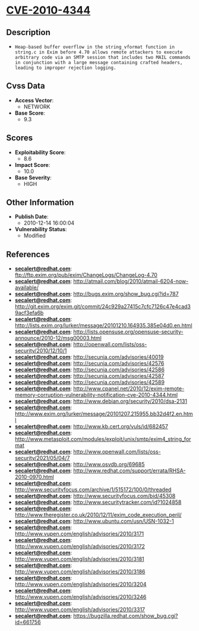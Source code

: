 
# [CVE-2010-4344](ftp://ftp.exim.org/pub/exim/ChangeLogs/ChangeLog-4.70)

## Description

- `Heap-based buffer overflow in the string_vformat function in string.c in Exim before 4.70 allows remote attackers to execute arbitrary code via an SMTP session that includes two MAIL commands in conjunction with a large message containing crafted headers, leading to improper rejection logging.`

## Cvss Data

- **Access Vector**:
  - NETWORK
- **Base Score**:
  - 9.3

## Scores

- **Exploitability Score**:
  - 8.6
- **Impact Score**:
  - 10.0
- **Base Severity**:
  - HIGH

## Other Information

- **Publish Date**:
  - 2010-12-14 16:00:04
- **Vulnerability Status**:
  - Modified

## References

- **secalert@redhat.com**: ftp://ftp.exim.org/pub/exim/ChangeLogs/ChangeLog-4.70
- **secalert@redhat.com**: http://atmail.com/blog/2010/atmail-6204-now-available/
- **secalert@redhat.com**: http://bugs.exim.org/show_bug.cgi?id=787
- **secalert@redhat.com**: http://git.exim.org/exim.git/commit/24c929a27415c7cfc7126c47e4cad39acf3efa6b
- **secalert@redhat.com**: http://lists.exim.org/lurker/message/20101210.164935.385e04d0.en.html
- **secalert@redhat.com**: http://lists.opensuse.org/opensuse-security-announce/2010-12/msg00003.html
- **secalert@redhat.com**: http://openwall.com/lists/oss-security/2010/12/10/1
- **secalert@redhat.com**: http://secunia.com/advisories/40019
- **secalert@redhat.com**: http://secunia.com/advisories/42576
- **secalert@redhat.com**: http://secunia.com/advisories/42586
- **secalert@redhat.com**: http://secunia.com/advisories/42587
- **secalert@redhat.com**: http://secunia.com/advisories/42589
- **secalert@redhat.com**: http://www.cpanel.net/2010/12/exim-remote-memory-corruption-vulnerability-notification-cve-2010-4344.html
- **secalert@redhat.com**: http://www.debian.org/security/2010/dsa-2131
- **secalert@redhat.com**: http://www.exim.org/lurker/message/20101207.215955.bb32d4f2.en.html
- **secalert@redhat.com**: http://www.kb.cert.org/vuls/id/682457
- **secalert@redhat.com**: http://www.metasploit.com/modules/exploit/unix/smtp/exim4_string_format
- **secalert@redhat.com**: http://www.openwall.com/lists/oss-security/2021/05/04/7
- **secalert@redhat.com**: http://www.osvdb.org/69685
- **secalert@redhat.com**: http://www.redhat.com/support/errata/RHSA-2010-0970.html
- **secalert@redhat.com**: http://www.securityfocus.com/archive/1/515172/100/0/threaded
- **secalert@redhat.com**: http://www.securityfocus.com/bid/45308
- **secalert@redhat.com**: http://www.securitytracker.com/id?1024858
- **secalert@redhat.com**: http://www.theregister.co.uk/2010/12/11/exim_code_execution_peril/
- **secalert@redhat.com**: http://www.ubuntu.com/usn/USN-1032-1
- **secalert@redhat.com**: http://www.vupen.com/english/advisories/2010/3171
- **secalert@redhat.com**: http://www.vupen.com/english/advisories/2010/3172
- **secalert@redhat.com**: http://www.vupen.com/english/advisories/2010/3181
- **secalert@redhat.com**: http://www.vupen.com/english/advisories/2010/3186
- **secalert@redhat.com**: http://www.vupen.com/english/advisories/2010/3204
- **secalert@redhat.com**: http://www.vupen.com/english/advisories/2010/3246
- **secalert@redhat.com**: http://www.vupen.com/english/advisories/2010/3317
- **secalert@redhat.com**: https://bugzilla.redhat.com/show_bug.cgi?id=661756
